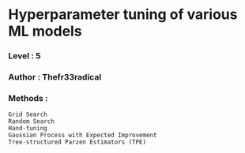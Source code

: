 # Hyperparameter tuning of various ML models 
### Level : 5
### Author : Thefr33radical
### Methods :

    Grid Search
    Random Search
    Hand-tuning
    Gaussian Process with Expected Improvement
    Tree-structured Parzen Estimators (TPE)


